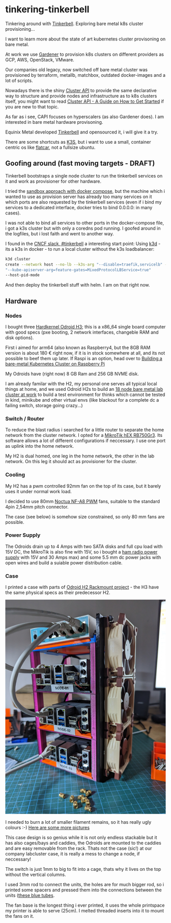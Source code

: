 # tinkering-tinkerbell
Tinkering around with [Tinkerbell](https://docs.tinkerbell.org/).
Exploring bare metal k8s cluster provisioning...

I want to learn more about the state of art kubernetes cluster provisoning on bare metal.

At work we use [Gardener](https://gardener.cloud/) to provision k8s clusters on
different providers as GCP, AWS, OpenStack, VMware.

Our companies old legacy, now switched off bare metal cluster was provisioned by
terraform, metallb, matchbox, outdated docker-images and a lot of scripts.

Nowadays there is the shiny [Cluster API](https://cluster-api.sigs.k8s.io/) to
provide the same declarative way to structure and provide nodes and
infrastructure as to k8s clusters itself, you might want to read [Cluster API -
A Guide on How to Get
Started](https://medium.com/condenastengineering/clusterapi-a-guide-on-how-to-get-started-ff9a81262945)
if you are new to that topic.

As far as i see, CAPI focuses on hyperscalers (as also Gardener does). 
I am interested in bare metal hardware provisoning.

Equinix Metal developed [Tinkerbell](https://docs.tinkerbell.org) and opensourced it, i will give it a try.

There are some shortcuts as [K3S](https://k3s.io/), but i want to use a small, container centric os like 
[flatcar](https://www.flatcar.org/), not a fullsize ubuntu.


## Goofing around (fast moving targets - DRAFT)

Tinkerbell bootstraps a single node cluster to run the tinkerbell services on it and work as provisioner for other hardware.

I tried the [sandbox approach with docker
compose](https://github.com/tinkerbell/sandbox/blob/main/docs/quickstarts/COMPOSE.md),
but the machine which i wanted to use as provision server has already too many
services on it which ports are also requested by the tinkerbell services (even
if i bind my services to a dedicated interface, docker tries to bind
0.0.0.0:<port> in many cases).

I was not able to bind all services to other ports in the docker-compose file, i got a k3s cluster but with only a coredns pod running.
I goofed around in the logfiles, but i lost faith and went to another way.

I found in the [CNCF slack,
\#tinkerbell](https://cloud-native.slack.com/archives/C01SRB41GMT/p1672755969841129?thread_ts=1672423115.308059&cid=C01SRB41GMT)
a interesting start point: Using [k3d](https://k3d.io/v5.4.6/) - its a k3s in
docker - to run a local cluster without the k3s loadbalancer:

```bash
k3d cluster
create --network host --no-lb --k3s-arg "--disable=traefik,servicelb" --k3s-arg
"--kube-apiserver-arg=feature-gates=MixedProtocolLBService=true"
--host-pid-mode
```

And then deploy the tinkerbell stuff with helm.
I am on that right now.




## Hardware

### Nodes

I bought three [Hardkernel Odroid
H3](https://www.hardkernel.com/shop/odroid-h3/); this is a x86_64 single board
computer with good specs (pxe booting, 2 network interfaces, changeble RAM and
disk options).

First i aimed for arm64 (also known as Raspberry4, but the 8GB RAM version is
about 180 € right now, if it is in stock somewhere at all, and its not possible
to beef them up later. If Raspi is an option, head over to [Building a
bare-metal Kubernetes Cluster on Raspberry
Pi](https://anthonynsimon.com/blog/kubernetes-cluster-raspberry-pi/)

My Odroids have (right now) 8 GB Ram and 256 GB NVME disk.

I am already familar with the H2, my personal one serves all typical local
things at home, and we used Odroid H2s to build an [18 node bare metal lab
cluster at
work](https://photos.google.com/share/AF1QipPIxF5isLFw8q3Y5bL6p22sNWmxLYC7JQUArTgIg4MjGRWVMu8LyGeXqT3R3Gx_gA?key=Z1ZZc3Z1bnAxakNpbEdfRTFLbk5TWDRBNXRUal93)
to build a test environment for thinks which cannot be tested in kind, minikube
and other virtual envs (like blackout for a complete dc a failing switch,
storage going crazy...)

### Switch / Router

To reduce the blast radius i searched for a little router to separate the home
network from the cluster network.  I opted for a
[MikroTik hEX RB750Gr3](https://mikrotik.com/product/RB750Gr3). Its software
allows a lot of different configurations if neccessary.  I use one port as
uplink into the home network.

My H2 is dual homed, one leg in the home network, the other in the lab network.
On this leg it should act as provisioner for the cluster.

### Cooling

My H2 has a pwm controlled 92mm fan on the top of its case, but it barely uses
it under normal work load.  

I decided to use 80mm [Noctua NF-A8 PWM](https://noctua.at/en/nf-a8-pwm) fans,
suitable to the standard 4pin 2,54mm pitch connector.

The case (see below) is somehow size constrained, so only 80 mm fans are possible.

### Power Supply

The Odroids drain up to 4 Amps with two SATA disks and full cpu load with 15V
DC, the MikroTik is also fine with 15V, so i bought a [ham radio power
supply](https://www.komerci.de/shop/stromversorgung/Festspannungsnetzgeraete/ps30swiv-festspannungsnetzgeraet-13-8v-30a-lcd)
with 15V and 30 Amps max) and some 5.5 mm dc power jacks with open wires and
build a suiable power distribution cable.

### Case 

I printed a case with parts of
[Odroid H2 Rackmount project](https://www.thingiverse.com/thing:3485530) - the H3 
have the same physical specs as their predecessor H2.

![Case with Odroids and Switch](pics/case.jpg)

I needed to burn a lot of smaller filament remains, so it has really ugly colours :-)
[Here are some more pictures](https://photos.google.com/share/AF1QipOEYq0544IV67harl58_uC0024xNleLqJeiRTEjn7_saC3fTc6Ne1Pnuho2mmJ2EA?key=SUhpWUtIOFYzX0pybnV2RXV3aVNjRk9uWXVsazFR) 

This case design is so genius while it is not only endless stackable but it
has also cages/bays and caddies, the Odroids are mounted to the caddies and
are easy removable from the rack. Thats not the case (sic!) at our company labcluster
case, it is really a mess to change a node, if neccessary!

The switch is just 1mm to big to fit into a cage, thats why it lives on the top
without the vertical columns.

I used 3mm rod to connect the units, the holes are for much bigger rod, so i
printed some spacers and pressed them into the connections between the units
([these blue tubes](https://photos.google.com/share/AF1QipOEYq0544IV67harl58_uC0024xNleLqJeiRTEjn7_saC3fTc6Ne1Pnuho2mmJ2EA/photo/AF1QipOLIP7ZdU2PIErlum0OlAI_0ENNHN7T6_IcpPRl?key=SUhpWUtIOFYzX0pybnV2RXV3aVNjRk9uWXVsazFR).

The fan base is the longest thing i ever printed, it uses the whole printspace
my printer is able to serve (25cm). I melted threaded inserts into it to mount
the fans on it.


